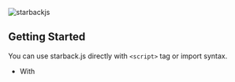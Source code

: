![starbackjs](https://user-images.githubusercontent.com/45036724/130007266-83c720b8-ce3f-47e8-a854-ac0b640ce36f.gif)

## Getting Started
You can use starback.js directly with `<script>` tag or import syntax.
- With <script> tag
  ```html
  # Using CDN
  <script src="https://unpkg.com/starback@1.0.0/dist/starback.js"></script>
  
  # Using downloaded files
  <script src="PATH_TO_YOUR_DIST_FOLDER/starback.js"></script>
  ```
- With import
  ```js
  import Starback from 'starback'
  ```
  
## Example Usage 
```html
<canvas id="canvas"></canvas>

<script src="PATH_TO_DIST_FOLDER/starback.js"></script>
<script>
  const canvas = document.getElementById('canvas')
  const starback = new Starback(canvas, {
    width: 1000, 
    height: 500, 
    speed: 5,
    spread: 0.2,
    // ...and the other options
  })
  starback.generateStar(20)
</script>
```
You can check the more options in [Options section](#options)
  
## Options
  | Key         | Type | Description | Required | Default Value |
  | ----------- | ---- | ----------- | -------- | ------------- |
  | width | Number | Canvas width to set | no | default canvas size |
  | height | Number | Canvas height to set | no | default canvas size |
  | backgroundColor | String&#124;Array | Color of the background, use string for solid color, or array of colors for linear gradient | no | #ccc |
  | directionY | Number | | no | 1 |
  | directionX | Number | | no | 1 |
  | distanceX | Number | | no | 0.1 |
  | frequency | Number | | no | 10 |
  | randomOpacity | Boolean | | no | false |
  | slope | Object | | no | {x: 1, y: 1} |
  | starColor | String&#124;Array | Color of the stars, use string for solid color, or array of colors for linear gradient | no | hsla(299, 100%, 50%, 1) |
  | speed | Number | | no | 0.5 |
  | spread | Number | | no | 1 |
  | starSize | Number | | no | 100 |
  | showFps | Boolean | | no | false |

## Methods
  | Name | Parameter | Description |
  | ---- | --------- | ----------- |
  | addToFront(callback(ctx))  | function(ctx: CanvasRenderingContext2D) | Add to front of the falling star by given context |
  | addToBehind(callback(ctx)) | function(ctx: CanvasRenderingContext2D) | Add to back of the falling star by given context |
  
  Example method usage: adding image to front
  ```js
let starback = new Starback(canvas, options)

let mountainImage = new Image()
mountainImage.src = "images/mountain.png"

mountainImage.onload = () => {
    starback.addToFront(ctx => {
        ctx.drawImage(
            mountain,
            0,
            0,
            mountain.width,
            mountain.height,
            0,
            canvas.height - mountain.height,
            canvas.width,
            mountain.height
            )
    })
}
  ```
  
  
## Contributing
  You can contribute to this repository. See [CONTRIBUTING.md](https://github.com/zuramai/starback.js/blob/main/CONTRIBUTING.md)

## Donate
  If you have used this library and it's useful for you, please consider to donate:
  
  [Ko-fi](https://ko-fi.com/saugi) | [Trakteer](https://trakteer.id/saugi)

## License
  This library is under MIT license.
